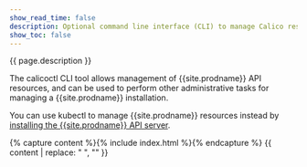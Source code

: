 ```yaml
---
show_read_time: false
description: Optional command line interface (CLI) to manage Calico resources.
show_toc: false
---
```


{{ page.description }}

The calicoctl CLI tool allows management of {{site.prodname}} API resources, and can be used to perform other administrative tasks for
managing a {{site.prodname}} installation.

You can use kubectl to manage {{site.prodname}} resources instead by [installing the {{site.prodname}} API server]({{site.baseurl}}/maintenance/install-apiserver).

{% capture content %}{% include index.html %}{% endcapture %}
{{ content | replace: "    ", "" }}
